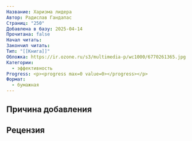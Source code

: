 ```yaml
---
Название: Харизма лидера
Автор: Радислав Гандапас
Страниц: "250"
Добавлена в базу: 2025-04-14
Прочитана: false
Начал читать: 
Закончил читать: 
Тип: "[[Книга]]"
Обложка: https://ir.ozone.ru/s3/multimedia-p/wc1000/6770261365.jpg
Категории:
  - эффективность
Progress: <p><progress max=0 value=0></progress></p>
Формат:
  - бумажная
---
```

## Причина добавления


## Рецензия
